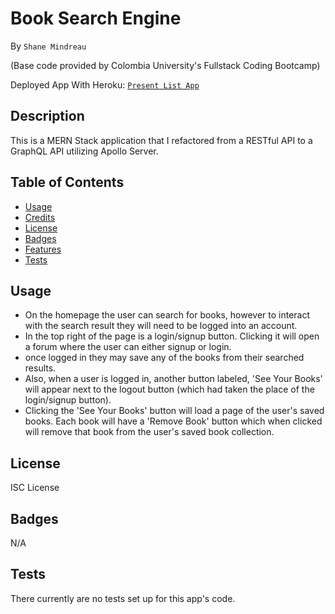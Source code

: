 # Book Search Engine

By `Shane Mindreau`

(Base code provided by Colombia University's Fullstack Coding Bootcamp)

Deployed App With Heroku: [`Present List App`](https://protected-thicket-58490-c1d60fd1c323.herokuapp.com/)

## Description

This is a MERN Stack application that I refactored from a RESTful API to a GraphQL API utilizing Apollo Server.

## Table of Contents

- [Usage](#usage)
- [Credits](#credits)
- [License](#license)
- [Badges](#badges)
- [Features](#features)
- [Tests](#tests)

## Usage

- On the homepage the user can search for books, however to interact with the search result they will need to be logged into an account.
- In the top right of the page is a login/signup button. Clicking it will open a forum where the user can either signup or login.
- once logged in they may save any of the books from their searched results.
- Also, when a user is logged in, another button labeled, 'See Your Books' will appear next to the logout button (which had taken the place of the login/signup button).
- Clicking the 'See Your Books' button will load a page of the user's saved books. Each book will have a 'Remove Book' button which when clicked will remove that book from the user's saved book collection.

## License

ISC License

## Badges

N/A

## Tests

There currently are no tests set up for this app's code.
